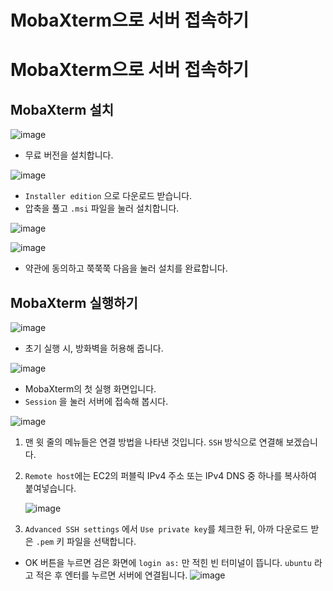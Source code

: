 # MobaXterm으로 서버 접속하기

# MobaXterm으로 서버 접속하기

## MobaXterm 설치

![image](https://user-images.githubusercontent.com/25563077/178015474-41d2d778-bc13-43c7-9895-f60e5ac8819b.png)

- 무료 버전을 설치합니다.

![image](https://user-images.githubusercontent.com/25563077/178015530-56a36397-f6b5-400a-97f5-6a903b465a81.png)

- `Installer edition` 으로 다운로드 받습니다.
- 압축을 풀고 `.msi` 파일을 눌러 설치합니다.

![image](https://user-images.githubusercontent.com/25563077/178015601-82da8692-4df9-4a99-838e-9fff23edaa5e.png)

![image](https://user-images.githubusercontent.com/25563077/178015715-f5dd915a-5881-497a-869c-3e95f2205401.png)

- 약관에 동의하고 쭉쭉쭉 다음을 눌러 설치를 완료합니다.

## MobaXterm 실행하기

![image](https://user-images.githubusercontent.com/25563077/178015780-1dee167b-84e2-41a5-88be-d2e076073db3.png)

- 초기 실행 시, 방화벽을 허용해 줍니다.

![image](https://user-images.githubusercontent.com/25563077/178015834-eef116d4-fc50-442d-9bf0-c8e7d5a46609.png)

- MobaXterm의 첫 실행 화면입니다.
- `Session` 을 눌러 서버에 접속해 봅시다.

![image](https://user-images.githubusercontent.com/25563077/178015906-f9f231b1-2c18-422e-b69e-8fe771c8e65b.png)

1. 맨 윗 줄의 메뉴들은 연결 방법을 나타낸 것입니다. `SSH` 방식으로 연결해 보겠습니다.
2. `Remote host`에는 EC2의 퍼블릭 IPv4 주소 또는 IPv4 DNS 중 하나를 복사하여 붙여넣습니다.

   ![image](https://user-images.githubusercontent.com/25563077/178015956-200bb45b-83ec-4c69-9f82-586e12992b9b.png)

3. `Advanced SSH settings` 에서 `Use private key`를 체크한 뒤, 아까 다운로드 받은 `.pem` 키 파일을 선택합니다.

- OK 버튼을 누르면 검은 화면에 `login as:` 만 적힌 빈 터미널이 뜹니다. `ubuntu` 라고 적은 후 엔터를 누르면 서버에 연결됩니다.
  ![image](https://user-images.githubusercontent.com/25563077/178016010-f9e337fe-26cd-48eb-8082-adef4916dc77.png)
